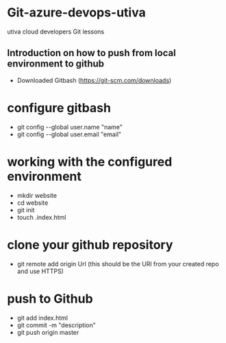 # Git-azure-devops-utiva
utiva cloud developers Git lessons 
## Introduction on how to push from local environment to github 
- Downloaded Gitbash (https://git-scm.com/downloads)
# configure gitbash 
- git config --global user.name "name"  
- git config --global user.email "email"
# working with the configured environment 
- mkdir website  
- cd website  
- git init  
- touch .index.html
# clone your github repository 
- git remote add origin Url (this should be the URl from your created repo and use HTTPS)
# push to Github 
- git  add index.html
- git commit -m "description"
- git push origin master 
